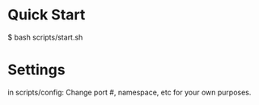 # Quick Start

$ bash scripts/start.sh

# Settings
in scripts/config:
	Change port #, namespace, etc for your own purposes.